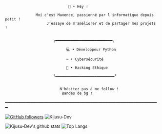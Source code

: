 							     🌴 • Hey !

				  Moi c'est Maxence, passionné par l'informatique depuis petit !
				       J'essaye de m'améliorer et de partager mes projets ! 


						  ╭━━━━━━━━━━━━━━━━━━━━━━━━━━╮

					            💻 • Développeur Python

					            ⌨️ • Cybersécurité

					            📱 • Hacking Ethique 
	
						  ╰━━━━━━━━━━━━━━━━━━━━━━━━━━━╯
							
							
						     N'hésitez pas à me follow !
							  Bandes de bg !
							
							
							
━━━━━━━━━━━━━━━━━━━━━━━━━━━━━━━━━━━━━━━━━━━━━━━━━━━━━━━━━━━━

[![GitHub followers](https://img.shields.io/github/followers/Kijusu-Dev?label=Follow&color=blueviolet&style=flat-square&logo=GitHub)](https://github.com/Kijusu-Dev/?tab=follow)
![Kijusu-Dev](https://komarev.com/ghpvc/?username=Kijusu-Dev&color=blueviolet&style=flat-square)

![Kijusu-Dev's github stats](https://github-readme-stats.vercel.app/api?username=Kijusu-Dev&show_icons=true&hide_border=true&theme=radical&cache_seconds=1800&include_all_commits=true&count_private=true&line_height=24px)
![Top Langs](https://github-readme-stats.vercel.app/api/top-langs/?username=Kijusu-Dev&layout=compact&theme=radical&cache_seconds=1800&langs_count=1000&hide_border=true)

